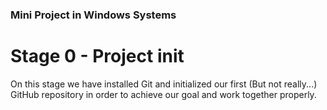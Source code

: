 ### Mini Project in Windows Systems

# Stage 0 - Project init
On this stage we have installed Git and initialized our first (But not really...) GitHub repository
in order to achieve our goal and work together properly.
